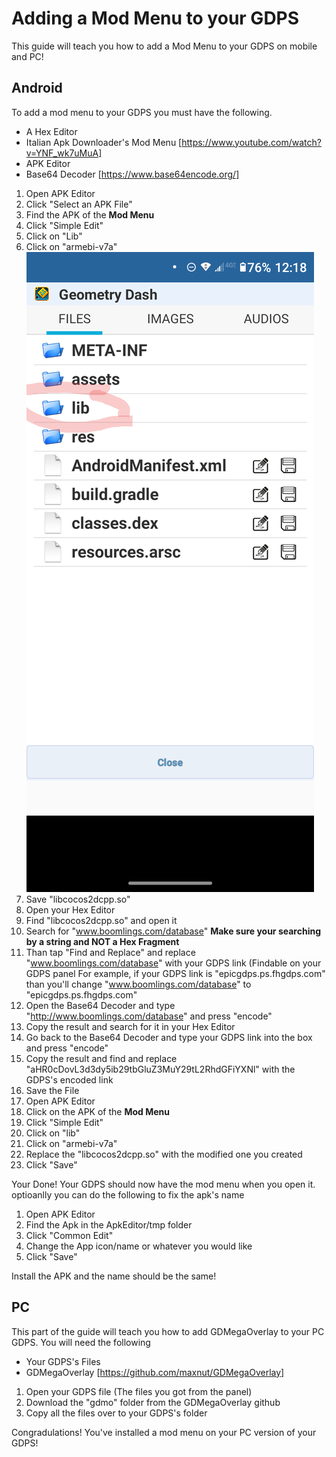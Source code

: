 # Adding a Mod Menu to your GDPS
This guide will teach you how to add a Mod Menu to your GDPS on mobile and PC!

## Android 
To add a mod menu to your GDPS you must have the following. 
- A Hex Editor
- Italian Apk Downloader's Mod Menu [https://www.youtube.com/watch?v=YNF_wk7uMuA]
- APK Editor
- Base64 Decoder [https://www.base64encode.org/]

1. Open APK Editor
2. Click "Select an APK File"
3. Find the APK of the **Mod Menu**
4. Click "Simple Edit"
5. Click on "Lib"
7. Click on "armebi-v7a"
![](../.gitbook/assets/Screenshot_20230923-121906-751.png)
9. Save "libcocos2dcpp.so"
10. Open your Hex Editor
11. Find "libcocos2dcpp.so" and open it
12. Search for "www.boomlings.com/database" **Make sure your searching by a string and NOT a Hex Fragment**
13. Than tap "Find and Replace" and replace "www.boomlings.com/database" with your GDPS link (Findable on your GDPS panel
    For example, if your GDPS link is "epicgdps.ps.fhgdps.com" than you'll change "www.boomlings.com/database" to "epicgdps.ps.fhgdps.com"
14. Open the Base64 Decoder and type "http://www.boomlings.com/database" and press "encode"
15. Copy the result and search for it in your Hex Editor
16. Go back to the Base64 Decoder and type your GDPS link into the box and press "encode"
17. Copy the result and find and replace "aHR0cDovL3d3dy5ib29tbGluZ3MuY29tL2RhdGFiYXNl" with the GDPS's encoded link
18. Save the File
19. Open APK Editor
20. Click on the APK of the **Mod Menu**
21. Click "Simple Edit"
22. Click on "lib"
23. Click on "armebi-v7a"
24. Replace the "libcocos2dcpp.so" with the modified one you created
25. Click "Save"

Your Done! Your GDPS should now have the mod menu when you open it. optioanlly you can do the following to fix the apk's name

1. Open APK Editor
2. Find the Apk in the ApkEditor/tmp folder
3. Click "Common Edit"
4. Change the App icon/name or whatever you would like
5. Click "Save"

Install the APK and the name should be the same!

## PC
This part of the guide will teach you how to add GDMegaOverlay to your PC GDPS. You will need the following
- Your GDPS's Files
- GDMegaOverlay [https://github.com/maxnut/GDMegaOverlay]

1. Open your GDPS file (The files you got from the panel)
2. Download the "gdmo" folder from the GDMegaOverlay github
3. Copy all the files over to your GDPS's folder

Congradulations! You've installed a mod menu on your PC version of your GDPS!
